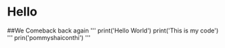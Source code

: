 ﻿# Hello 
##We Comeback back again
'''
print('Hello World')
print('This is my code')
'''
prin('pommyshaiconthi')
'''
